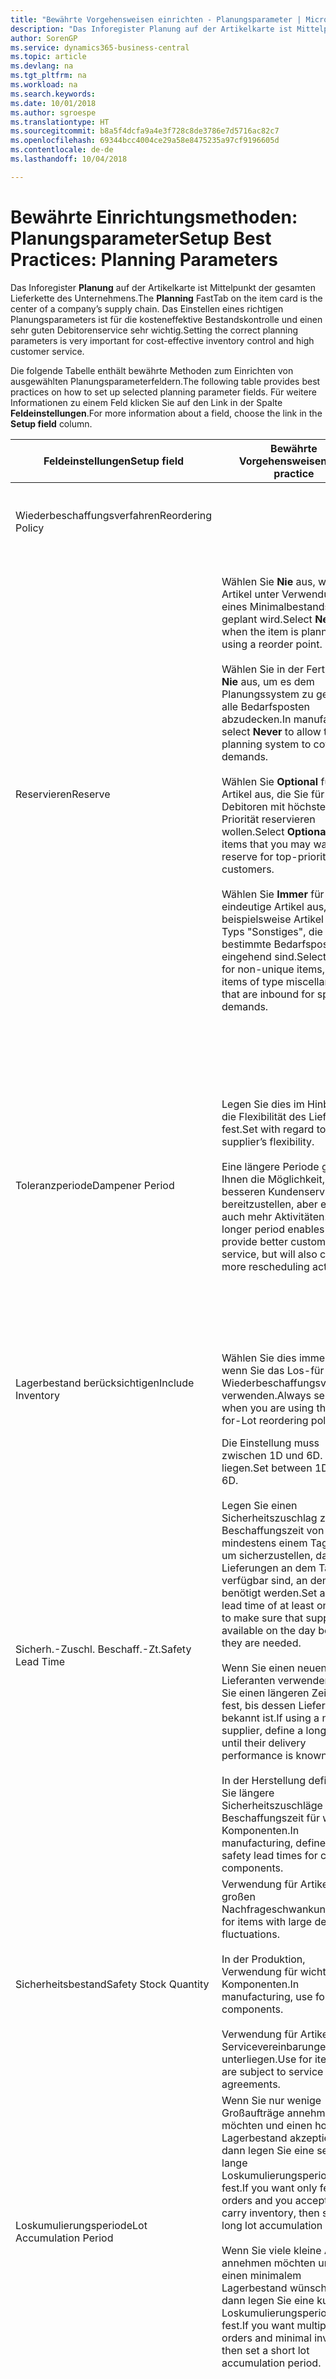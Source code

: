 ```yaml
---
title: "Bewährte Vorgehensweisen einrichten - Planungsparameter | Microsoft Docs"
description: "Das Inforegister Planung auf der Artikelkarte ist Mittelpunkt der gesamten Lieferkette des Unternehmens. Das Einstellen eines richtigen Planungsparameters ist für die kosteneffektive Bestandskontrolle und einen sehr guten Debitorenservice sehr wichtig."
author: SorenGP
ms.service: dynamics365-business-central
ms.topic: article
ms.devlang: na
ms.tgt_pltfrm: na
ms.workload: na
ms.search.keywords: 
ms.date: 10/01/2018
ms.author: sgroespe
ms.translationtype: HT
ms.sourcegitcommit: b8a5f4dcfa9a4e3f728c8de3786e7d5716ac82c7
ms.openlocfilehash: 69344bcc4004ce29a58e8475235a97cf9196605d
ms.contentlocale: de-de
ms.lasthandoff: 10/04/2018

---
```

# <a name="setup-best-practices-planning-parameters"></a><span data-ttu-id="f20f9-104">Bewährte Einrichtungsmethoden: Planungsparameter</span><span class="sxs-lookup"><span data-stu-id="f20f9-104">Setup Best Practices: Planning Parameters</span></span>
<span data-ttu-id="f20f9-105">Das Inforegister **Planung** auf der Artikelkarte ist Mittelpunkt der gesamten Lieferkette des Unternehmens.</span><span class="sxs-lookup"><span data-stu-id="f20f9-105">The **Planning** FastTab on the item card is the center of a company’s supply chain.</span></span> <span data-ttu-id="f20f9-106">Das Einstellen eines richtigen Planungsparameters ist für die kosteneffektive Bestandskontrolle und einen sehr guten Debitorenservice sehr wichtig.</span><span class="sxs-lookup"><span data-stu-id="f20f9-106">Setting the correct planning parameters is very important for cost-effective inventory control and high customer service.</span></span>  

 <span data-ttu-id="f20f9-107">Die folgende Tabelle enthält bewährte Methoden zum Einrichten von ausgewählten Planungsparameterfeldern.</span><span class="sxs-lookup"><span data-stu-id="f20f9-107">The following table provides best practices on how to set up selected planning parameter fields.</span></span> <span data-ttu-id="f20f9-108">Für weitere Informationen zu einem Feld klicken Sie auf den Link in der Spalte **Feldeinstellungen**.</span><span class="sxs-lookup"><span data-stu-id="f20f9-108">For more information about a field, choose the link in the **Setup field** column.</span></span>  

|<span data-ttu-id="f20f9-109">Feldeinstellungen</span><span class="sxs-lookup"><span data-stu-id="f20f9-109">Setup field</span></span>|<span data-ttu-id="f20f9-110">Bewährte Vorgehensweisen</span><span class="sxs-lookup"><span data-stu-id="f20f9-110">Best practice</span></span>|<span data-ttu-id="f20f9-111">Bemerkung</span><span class="sxs-lookup"><span data-stu-id="f20f9-111">Comment</span></span>|  
|-----------------|-------------------|-------------|  
|<span data-ttu-id="f20f9-112">Wiederbeschaffungsverfahren</span><span class="sxs-lookup"><span data-stu-id="f20f9-112">Reordering Policy</span></span>||<span data-ttu-id="f20f9-113">Weitere Informationen finden Sie unter [Bewährte Einrichtungsmethoden: Wiederbeschaffungsverfahren](setup-best-practices-reordering-policies.md).</span><span class="sxs-lookup"><span data-stu-id="f20f9-113">For more information, see [Setup Best Practices: Reordering Policies](setup-best-practices-reordering-policies.md).</span></span>|  
|<span data-ttu-id="f20f9-114">Reservieren</span><span class="sxs-lookup"><span data-stu-id="f20f9-114">Reserve</span></span>|<span data-ttu-id="f20f9-115">Wählen Sie **Nie** aus, wenn der Artikel unter Verwendung eines Minimalbestands geplant wird.</span><span class="sxs-lookup"><span data-stu-id="f20f9-115">Select **Never** when the item is planned using a reorder point.</span></span><br /><br /> <span data-ttu-id="f20f9-116">Wählen Sie in der Fertigung **Nie** aus, um es dem Planungssystem zu gestatten, alle Bedarfsposten abzudecken.</span><span class="sxs-lookup"><span data-stu-id="f20f9-116">In manufacturing, select **Never** to allow the planning system to cover all demands.</span></span><br /><br /> <span data-ttu-id="f20f9-117">Wählen Sie **Optional** für Artikel aus, die Sie für Debitoren mit höchster Priorität reservieren wollen.</span><span class="sxs-lookup"><span data-stu-id="f20f9-117">Select **Optional** for items that you may want to reserve for top-priority customers.</span></span><br /><br /> <span data-ttu-id="f20f9-118">Wählen Sie **Immer** für nicht eindeutige Artikel aus, wie beispielsweise Artikel des Typs "Sonstiges", die für bestimmte Bedarfsposten eingehend sind.</span><span class="sxs-lookup"><span data-stu-id="f20f9-118">Select **Always** for non-unique items, such as items of type miscellaneous that are inbound for specific demands.</span></span>|<span data-ttu-id="f20f9-119">Reservierungen wirken im Allgemeinen dem Zweck der Planung entgegen, nämlich einem Ausgleich zwischen Bedarf und Vorrat.</span><span class="sxs-lookup"><span data-stu-id="f20f9-119">Reservations generally counteract the purpose of planning, which is to balance demand and supply.</span></span> <span data-ttu-id="f20f9-120">Daher sollten Artikel, die für die Planung eingerichtet wurden, im Allgemeinen nicht reserviert werden.</span><span class="sxs-lookup"><span data-stu-id="f20f9-120">Therefore, items that are set up for planning should generally not be reserved.</span></span><br /><br /> <span data-ttu-id="f20f9-121">Wenn der Benutzer eine Lagerbestandsmenge für zukünftigen Bedarf reserviert, wird die Planungsgrundlage gestört, und der Minimalbestand funktioniert möglicherweise nicht ordnungsgemäß.</span><span class="sxs-lookup"><span data-stu-id="f20f9-121">If the user reserves an inventory quantity for future demand, then the planning foundation will be disturbed, and the reorder point may not work correctly.</span></span> <span data-ttu-id="f20f9-122">Selbst wenn der voraussichtliche Lagerbestand im Hinblick auf den Minimalbestand akzeptabel ist, stehen die Mengen möglicherweise aufgrund der Reservierung nicht zur Verfügung.</span><span class="sxs-lookup"><span data-stu-id="f20f9-122">Even if the projected inventory level is acceptable with regard to the reorder point, the quantities may not be available because of the reservation.</span></span>|  
|<span data-ttu-id="f20f9-123">Toleranzperiode</span><span class="sxs-lookup"><span data-stu-id="f20f9-123">Dampener Period</span></span>|<span data-ttu-id="f20f9-124">Legen Sie dies im Hinblick auf die Flexibilität des Lieferanten fest.</span><span class="sxs-lookup"><span data-stu-id="f20f9-124">Set with regard to the supplier’s flexibility.</span></span><br /><br /> <span data-ttu-id="f20f9-125">Eine längere Periode gibt Ihnen die Möglichkeit, besseren Kundenservice bereitzustellen, aber erfordert auch mehr Aktivitäten.</span><span class="sxs-lookup"><span data-stu-id="f20f9-125">A longer period enables you to provide better customer service, but will also cause more rescheduling actions.</span></span>|<span data-ttu-id="f20f9-126">Wenn für den Lieferanten eine letzte Änderungen zu den Aufträgen akzeptiert wird, verwenden Sie eine längere Periode für neu zu planende Aktionen.</span><span class="sxs-lookup"><span data-stu-id="f20f9-126">If the supplier accepts last-minute changes to orders, then use a longer period, but be prepared for more rescheduling actions.</span></span> <span data-ttu-id="f20f9-127">Wenn für den Lieferanten eine feste Planung erforderlich ist, dann halten Sie die Periode so kurz wie möglich.</span><span class="sxs-lookup"><span data-stu-id="f20f9-127">If the supplier requires firm planning, then shorten the period as much as possible.</span></span><br /><br /> <span data-ttu-id="f20f9-128">Informationen zur globalen Einrichtung, siehe **Toleranzperiode** under [Designdetails: Parameter Planen](design-details-planning-parameters.md)</span><span class="sxs-lookup"><span data-stu-id="f20f9-128">For information about the **Dampener Period** field , see [Design Details: Planning Parameters](design-details-planning-parameters.md).</span></span>|  
|<span data-ttu-id="f20f9-129">Lagerbestand berücksichtigen</span><span class="sxs-lookup"><span data-stu-id="f20f9-129">Include Inventory</span></span>|<span data-ttu-id="f20f9-130">Wählen Sie dies immer aus, wenn Sie das Los-für-Los-Wiederbeschaffungsverfahren verwenden.</span><span class="sxs-lookup"><span data-stu-id="f20f9-130">Always select when you are using the Lot-for-Lot reordering policy.</span></span>|<span data-ttu-id="f20f9-131">Wählen Sie dies nur in bestimmten Fällen nicht aus, beispielsweise wenn keine Lagerartikel verkäuflich sind.</span><span class="sxs-lookup"><span data-stu-id="f20f9-131">Do not select only in special situations, such as when inventory items are not sellable.</span></span>|  
|<span data-ttu-id="f20f9-132">Sicherh.-Zuschl. Beschaff.-Zt.</span><span class="sxs-lookup"><span data-stu-id="f20f9-132">Safety Lead Time</span></span>|<span data-ttu-id="f20f9-133">Die Einstellung muss zwischen 1D und 6D. liegen.</span><span class="sxs-lookup"><span data-stu-id="f20f9-133">Set between 1D and 6D.</span></span><br /><br /> <span data-ttu-id="f20f9-134">Legen Sie einen Sicherheitszuschlag zur Beschaffungszeit von mindestens einem Tag fest, um sicherzustellen, dass die Lieferungen an dem Tag verfügbar sind, an dem sie benötigt werden.</span><span class="sxs-lookup"><span data-stu-id="f20f9-134">Set a safety lead time of at least one day to make sure that supplies are available on the day before they are needed.</span></span><br /><br /> <span data-ttu-id="f20f9-135">Wenn Sie einen neuen Lieferanten verwenden, legen Sie einen längeren Zeitraum fest, bis dessen Liefertreue bekannt ist.</span><span class="sxs-lookup"><span data-stu-id="f20f9-135">If using a new supplier, define a longer time until their delivery performance is known.</span></span><br /><br /> <span data-ttu-id="f20f9-136">In der Herstellung definieren Sie längere Sicherheitszuschläge zur Beschaffungszeit für wichtige Komponenten.</span><span class="sxs-lookup"><span data-stu-id="f20f9-136">In manufacturing, define longer safety lead times for critical components.</span></span>|<span data-ttu-id="f20f9-137">Vom System geplante Lieferungen, um zu vermeiden, dass am gleichen Tag, an dem Bestand nicht lieferbar ist, Bestand nicht lieferbar ist.</span><span class="sxs-lookup"><span data-stu-id="f20f9-137">Supply that is planned by the system to avoid a stock-out will arrive on the same day that the stock-out occurs.</span></span> <span data-ttu-id="f20f9-138">Dies kann sich möglicherweise als mehrere Stunden zu spät erweisen, wenn beispielsweise der Bedarf morgens erforderlich ist und die Lieferung am Nachmittag eingeht.</span><span class="sxs-lookup"><span data-stu-id="f20f9-138">This may be several hours too late if, for example, the demand is needed in the morning and the supply arrives in the afternoon.</span></span> <span data-ttu-id="f20f9-139">**Hinweis:** Das Feld **Sicherh.-Zuschl.-Zt.** verwendet den Basiskalender.</span><span class="sxs-lookup"><span data-stu-id="f20f9-139">**Note:**  The **Safety Lead Time** field uses the base calendar.</span></span> <span data-ttu-id="f20f9-140">Daher bedeutet 14T nicht notwendigerweise zwei Wochen.</span><span class="sxs-lookup"><span data-stu-id="f20f9-140">Therefore, 14D is not necessarily two weeks.</span></span>|  
|<span data-ttu-id="f20f9-141">Sicherheitsbestand</span><span class="sxs-lookup"><span data-stu-id="f20f9-141">Safety Stock Quantity</span></span>|<span data-ttu-id="f20f9-142">Verwendung für Artikel mit großen Nachfrageschwankungen.</span><span class="sxs-lookup"><span data-stu-id="f20f9-142">Use for items with large demand fluctuations.</span></span><br /><br /> <span data-ttu-id="f20f9-143">In der Produktion, Verwendung für wichtige Komponenten.</span><span class="sxs-lookup"><span data-stu-id="f20f9-143">In manufacturing, use for critical components.</span></span><br /><br /> <span data-ttu-id="f20f9-144">Verwendung für Artikel, die Servicevereinbarungen unterliegen.</span><span class="sxs-lookup"><span data-stu-id="f20f9-144">Use for items that are subject to service agreements.</span></span>|<span data-ttu-id="f20f9-145">Wenn das Feld **Minimalbestant** nicht ausgefüllt ist, dann dient der Sicherheitsbestand auch als Minimalbestand.</span><span class="sxs-lookup"><span data-stu-id="f20f9-145">If the **Reorder Point** field is not filled, then the safety stock quantity also functions as a reorder point.</span></span>|  
|<span data-ttu-id="f20f9-146">Loskumulierungsperiode</span><span class="sxs-lookup"><span data-stu-id="f20f9-146">Lot Accumulation Period</span></span>|<span data-ttu-id="f20f9-147">Wenn Sie nur wenige Großaufträge annehmen möchten und einen hohen Lagerbestand akzeptieren, dann legen Sie eine sehr lange Loskumulierungsperiode fest.</span><span class="sxs-lookup"><span data-stu-id="f20f9-147">If you want only few big orders and you accept to carry inventory, then set a long lot accumulation period.</span></span><br /><br /> <span data-ttu-id="f20f9-148">Wenn Sie viele kleine Aufträge annehmen möchten und sich einen minimalem Lagerbestand wünschen, dann legen Sie eine kurze Loskumulierungsperiode fest.</span><span class="sxs-lookup"><span data-stu-id="f20f9-148">If you want multiple small orders and minimal inventory, then set a short lot accumulation period.</span></span>|<span data-ttu-id="f20f9-149">Die Loskumulierungsperiode ist im Allgemeinen die längste Periode, in der Sie über Lagerbestand verfügen.</span><span class="sxs-lookup"><span data-stu-id="f20f9-149">The lot accumulation period is generally the longest period that you will carry inventory.</span></span>|  
|<span data-ttu-id="f20f9-150">Minimalbestand</span><span class="sxs-lookup"><span data-stu-id="f20f9-150">Reorder Point</span></span>|<span data-ttu-id="f20f9-151">Ermitteln Sie den Minimalbestand auf Basis des Anforderungsprofils des Artikels.</span><span class="sxs-lookup"><span data-stu-id="f20f9-151">Base the reorder point on the item’s demand profile.</span></span>|<span data-ttu-id="f20f9-152">Wenn laut historischen Daten während einer Beschaffungszeit von sieben Tagen der durchschnittliche Bedarf des Artikels 100 Einheiten beträgt, kann der Minimalbestand auf 100 festgelegt werden.</span><span class="sxs-lookup"><span data-stu-id="f20f9-152">If historical data shows that the item’s average demand is 100 units during a lead time of seven days, then the reorder point can be set to 100 as a minimum.</span></span><br /><br /> <span data-ttu-id="f20f9-153">Das bedeutet, dass bei einer Abnahme des Lagerbestands auf unter 100 Einheiten das Planungssystem die Wiederbeschaffung des Artikels vorschlägt, da für die Wiederbeschaffung sieben Tage benötigt werden und genügend Einheiten vorhanden sein müssen, um den Bedarf in diesen sieben Tagen zu decken.</span><span class="sxs-lookup"><span data-stu-id="f20f9-153">This means that when the inventory level falls below 100 units, then the planning system will suggest to replenish because it takes seven days to supply the item, and there must be enough to cover the demand within those seven days.</span></span>|  
|<span data-ttu-id="f20f9-154">Zeitrahmen</span><span class="sxs-lookup"><span data-stu-id="f20f9-154">Time Bucket</span></span>|<span data-ttu-id="f20f9-155">Ein leeres Feld bedeutet, dass der Lagerbestand jeden Tag überprüft wird.</span><span class="sxs-lookup"><span data-stu-id="f20f9-155">Leave blank, meaning that the inventory level is checked every day.</span></span>|<span data-ttu-id="f20f9-156">Bei täglicher Überprüfung des Lagerbestands ist eine optimale Planung des Minimalbestands sichergestellt.</span><span class="sxs-lookup"><span data-stu-id="f20f9-156">Checking the inventory level every day ensures optimal reorder point planning.</span></span> <span data-ttu-id="f20f9-157">**Hinweis:** Ein Zeitrahmen von 1W bedeutet, dass der Lagerbestand möglicherweise eine Woche bevor ein Beschaffungsauftrag vorgeschlagen wird, unter dem Minimalbestand liegt.</span><span class="sxs-lookup"><span data-stu-id="f20f9-157">**Note:**  A time bucket of 1W means that the inventory level may be below the reorder point for one week before a supply order is suggested.</span></span>|  
|<span data-ttu-id="f20f9-158">Rundungspräzision</span><span class="sxs-lookup"><span data-stu-id="f20f9-158">Rounding Precision</span></span>|<span data-ttu-id="f20f9-159">In der teuren Produktion auf 0,00001 festgelegt.</span><span class="sxs-lookup"><span data-stu-id="f20f9-159">In expensive manufacturing, set to 0.00001.</span></span>|<span data-ttu-id="f20f9-160">Große Rundungsmengen an Ausschuss oder Materialverbrauch können zu sehr hohen Lagerkosten führen.</span><span class="sxs-lookup"><span data-stu-id="f20f9-160">Large rounding quantities of scrap or material consumption can amount to very large inventory costs.</span></span> <span data-ttu-id="f20f9-161">Es kann daher von Bedeutung sein, die kleinste Rundungspräzision festzulegen, um diese potenziellen Kosten zu minimieren.</span><span class="sxs-lookup"><span data-stu-id="f20f9-161">It may therefore be relevant to set the smallest rounding precision to minimize this potential cost.</span></span>|  

> [!NOTE]  
>  <span data-ttu-id="f20f9-162">Die bewährten Methoden zu Planungsparametern auf Artikelkarten gelten auch für dieselben Felder auf Lagerhaltungsdatenkarten.</span><span class="sxs-lookup"><span data-stu-id="f20f9-162">The best practices for planning parameters on item cards also apply to the same fields on SKU cards.</span></span>  
>   
>  <span data-ttu-id="f20f9-163">Wenn Unternehmen den Bedarf an verschiedenen Lagerorten planen, empfiehlt es sich, für jeden Standort Lagerhaltungsdaten festzulegen und den gesamten Bedarf mit einem Wert im Feld **Lagerortcode** zu erstellen.</span><span class="sxs-lookup"><span data-stu-id="f20f9-163">If companies plan for demand at different locations, then it is strongly advised to define SKUs for each location and that all demand is created by using a value in the **Location Code** field.</span></span> <span data-ttu-id="f20f9-164">Weitere Informationen finden Sie unter [Designdetails: Bedarf an leerem Lagerort](design-details-demand-at-blank-location.md)</span><span class="sxs-lookup"><span data-stu-id="f20f9-164">For more information, see [Design Details: Demand at Blank Location](design-details-demand-at-blank-location.md).</span></span>  

## <a name="see-also"></a><span data-ttu-id="f20f9-165">Siehe auch</span><span class="sxs-lookup"><span data-stu-id="f20f9-165">See Also</span></span>  
 <span data-ttu-id="f20f9-166">[Bewährte Einrichtungsmethoden: Beschaffungsplanung](setup-best-practices-supply-planning.md) </span><span class="sxs-lookup"><span data-stu-id="f20f9-166">[Setup Best Practices: Supply Planning](setup-best-practices-supply-planning.md) </span></span>  
 <span data-ttu-id="f20f9-167">[Designdetails: Vorratsplanung](design-details-supply-planning.md) </span><span class="sxs-lookup"><span data-stu-id="f20f9-167">[Design Details: Supply Planning](design-details-supply-planning.md) </span></span>  
 [<span data-ttu-id="f20f9-168">Richten Sie komplexe Anwendungsbereiche mithilfe bewährter Methoden ein</span><span class="sxs-lookup"><span data-stu-id="f20f9-168">Set Up Complex Application Areas Using Best Practices</span></span>](set-up-complex-application-areas-using-best-practices.md)  
 <span data-ttu-id="f20f9-169">[Arbeiten mit [!INCLUDE[d365fin](includes/d365fin_md.md)]](ui-work-product.md)</span><span class="sxs-lookup"><span data-stu-id="f20f9-169">[Working with [!INCLUDE[d365fin](includes/d365fin_md.md)]](ui-work-product.md)</span></span>

